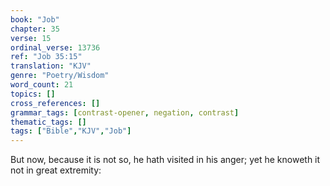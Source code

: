```yaml
---
book: "Job"
chapter: 35
verse: 15
ordinal_verse: 13736
ref: "Job 35:15"
translation: "KJV"
genre: "Poetry/Wisdom"
word_count: 21
topics: []
cross_references: []
grammar_tags: [contrast-opener, negation, contrast]
thematic_tags: []
tags: ["Bible","KJV","Job"]
---
```

But now, because it is not so, he hath visited in his anger; yet he knoweth it not in great extremity:
